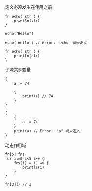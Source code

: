 定义必须发生在使用之前
```
fn echo( str ) {
    println(str)
}

echo("Hello")
```
```
echo("Hello") // Error: "echo" 尚未定义

fn echo( str ) {
    println(str)
}
```

子域共享变量
```
{
    a := 74

    {
        print(a) // 74
    }
}
```
```
{
    {
        a := 74
    }
    print(a) // Error： "a" 尚未定义
}
```

动态作用域
```
fn[5] fns
for i:=0 i<5 i++ {
    fns[i] = () => {
        println(i)
    }
}

fn[3]() // 3
```